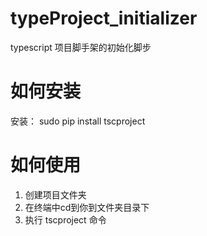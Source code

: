 # typeProject_initializer
typescript 项目脚手架的初始化脚步

# 如何安装

安装： sudo pip install tscproject


# 如何使用

 1. 创建项目文件夹
 2. 在终端中cd到你到文件夹目录下
 3. 执行 tscproject 命令